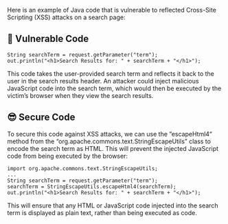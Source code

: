 Here is an example of Java code that is vulnerable to reflected Cross-Site Scripting (XSS) attacks on a search page:
## 🥺 Vulnerable Code
```
String searchTerm = request.getParameter("term"); 
out.println("<h1>Search Results for: " + searchTerm + "</h1>");
```
This code takes the user-provided search term and reflects it back to the user in the search results header. An attacker could inject malicious JavaScript code into the search term, which would then be executed by the victim’s browser when they view the search results.

## 😎 Secure Code
To secure this code against XSS attacks, we can use the “escapeHtml4“ method from the “org.apache.commons.text.StringEscapeUtils” class to encode the search term as HTML. This will prevent the injected JavaScript code from being executed by the browser:
```
import org.apache.commons.text.StringEscapeUtils;
...
String searchTerm = request.getParameter("term");
searchTerm = StringEscapeUtils.escapeHtml4(searchTerm);
out.println("<h1>Search Results for: " + searchTerm + "</h1>");
```
This will ensure that any HTML or JavaScript code injected into the search term is displayed as plain text, rather than being executed as code.
